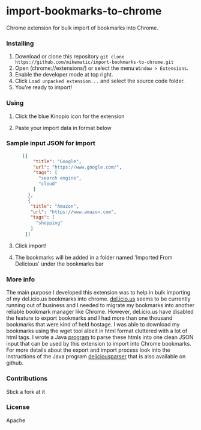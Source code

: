 # import-bookmarks-to-chrome
Chrome extension for bulk import of bookmarks into Chrome.

### Installing
1. Download or clone this repository `git clone https://github.com/mikematic/import-bookmarks-to-chrome.git`
2. Open (chrome://extensions/) or select the menu `Window > Extensions`.
3. Enable the developer mode at top right.
4. Click `Load unpacked extension...` and select the source code folder.
5. You're ready to import!

### Using
1. Click the blue Kinopio icon for the extension

2. Paste your import data in format below

### Sample input JSON for import
```json
      [{
          "title": "Google",
          "url": "https://www.google.com/",
          "tags": [
            "search engine",
            "cloud"
          ]
        },
        {
         "title": "Amazon",
         "url": "https://www.amazon.com",
         "tags": [
           "shopping"
         ]
       }]
```

3. Click import!

4. The bookmarks will be added in a folder named 'Imported From Delicious' under the bookmarks bar

### More info
The main purpose I developed this extension was to help in bulk importing of my del.icio.us bookmarks into chrome. [del.icio.us](https://del.icio.us/) seems to be currently running out of business and I needed to migrate my bookmarks into another reliable bookmark manager like Chrome. However, del.icio.us have disabled the feature to export bookmarks and I had more than one thousand bookmarks that were kind of held hostage. I was able to download my bookmarks using the wget tool albeit in html format cluttered with a lot of html tags. I wrote a Java [program](https://github.com/mikematic/deliciousparser) to parse these htmls into one clean JSON input that can be used by this extension to import into Chrome bookmarks. For more details about the export and import process look into the instructions of the Java program [deliciousparser](https://github.com/mikematic/deliciousparser) that is also available on github.

### Contributions
Stick a fork at it

### License
Apache
